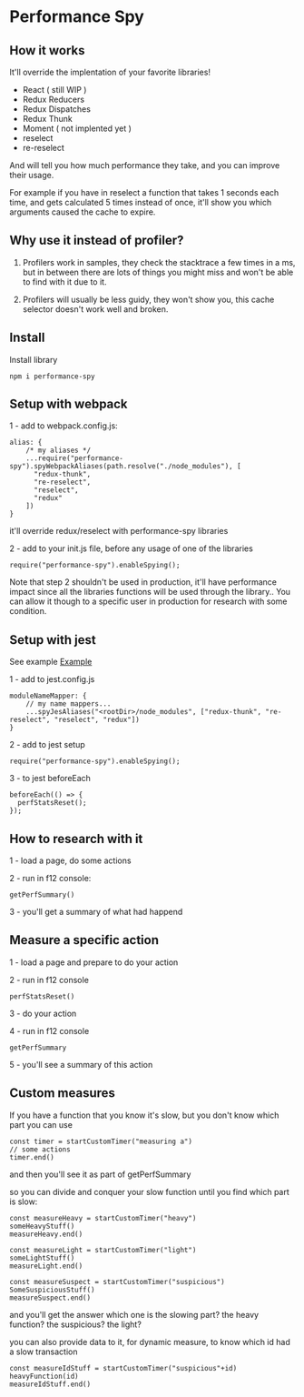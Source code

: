 
# Performance Spy

## How it works

It'll override the implentation of your favorite libraries!

- React ( still WIP )
- Redux Reducers
- Redux Dispatches
- Redux Thunk
- Moment ( not implented yet )
- reselect
- re-reselect

And will tell you how much performance they take, and you can improve their usage.

For example if you have in reselect a function that takes 1 seconds each time, and gets calculated 5 times instead of once, it'll show you which arguments caused the cache to expire.

## Why use it instead of profiler?

1. Profilers work in samples, they check the stacktrace a few times in a ms, but in between there are lots of things you might miss and won't be able to find with it due to it.

2. Profilers will usually be less guidy, they won't show you, this cache selector doesn't work well and broken.

## Install

Install library

    npm i performance-spy

## Setup with webpack

1 - add to webpack.config.js:

    alias: {
        /* my aliases */
        ...require("performance-spy").spyWebpackAliases(path.resolve("./node_modules"), [
          "redux-thunk",
          "re-reselect",
          "reselect",
          "redux"
        ])
    }

it'll override redux/reselect with performance-spy libraries

2 - add to your init.js file, before any usage of one of the libraries

    require("performance-spy").enableSpying();

Note that step 2 shouldn't be used in production, it'll have performance impact since all the libraries functions will be used through the library..
You can allow it though to a specific user in production for research with some condition.


## Setup with jest

See example [Example](https://github.com/mentaman/performance-spy/tree/main/examples/jest-example)

1 - add to jest.config.js

    moduleNameMapper: {
        // my name mappers...
        ...spyJesAliases("<rootDir>/node_modules", ["redux-thunk", "re-reselect", "reselect", "redux"])
    }

2 - add to jest setup

    require("performance-spy").enableSpying();

3 - to jest beforeEach

    beforeEach(() => {
      perfStatsReset();
    });

## How to research with it

1 - load a page, do some actions

2 - run in f12 console:

    getPerfSummary()

3 - you'll get a summary of what had happend

## Measure a specific action

1 - load a page and prepare to do your action

2 - run in f12 console 

    perfStatsReset()

3 - do your action

4 - run in f12 console

    getPerfSummary

5 - you'll see a summary of this action

## Custom measures

If you have a function that you know it's slow, but you don't know which part
you can use 

    const timer = startCustomTimer("measuring a")
    // some actions
    timer.end()

and then you'll see it as part of getPerfSummary

so you can divide and conquer your slow function until you find which part is slow:

    const measureHeavy = startCustomTimer("heavy")
    someHeavyStuff()
    measureHeavy.end()

    const measureLight = startCustomTimer("light")
    someLightStuff()
    measureLight.end()

    const measureSuspect = startCustomTimer("suspicious")
    SomeSuspiciousStuff()
    measureSuspect.end()

and you'll get the answer which one is the slowing part? the heavy function? the suspicious? the light?


you can also provide data to it, for dynamic measure, to know which id had a slow transaction

    const measureIdStuff = startCustomTimer("suspicious"+id)
    heavyFunction(id)
    measureIdStuff.end()
